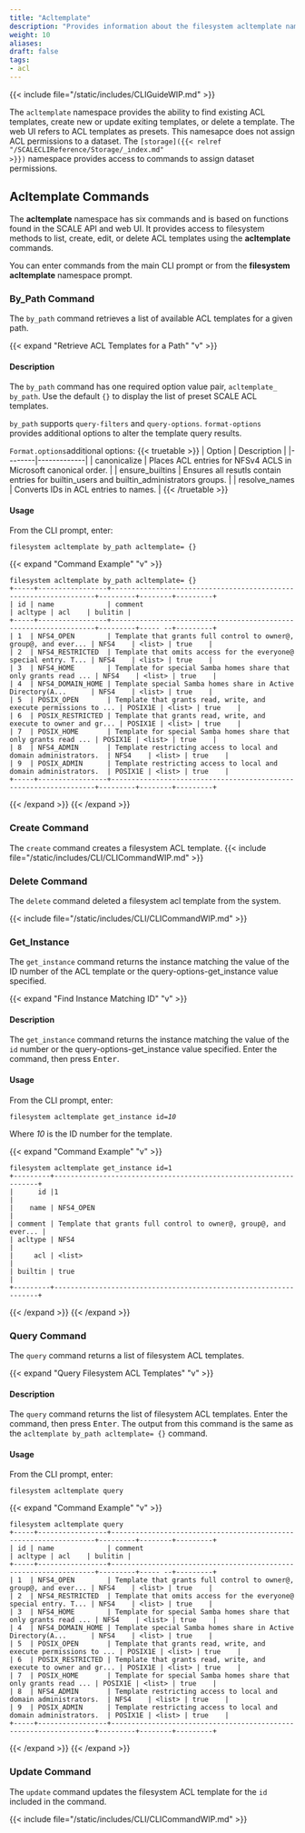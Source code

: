 ```yaml
---
title: "Acltemplate"
description: "Provides information about the filesystem acltemplate namespace in the TrueNAS CLI. Includes command syntax and common commands."
weight: 10
aliases:
draft: false
tags:
- acl
---
```


{{< include file="/static/includes/CLIGuideWIP.md" >}}

The `acltemplate` namespace provides the ability to find existing ACL templates, create new or update exiting templates, or delete a template.
The web UI refers to ACL templates as presets.
This namesapce does not assign ACL permissions to a dataset. 
The <code>[storage]({{< relref "/SCALECLIReference/Storage/_index.md" >}})</code> namespace provides access to commands to assign dataset permissions.

## Acltemplate Commands

The **acltemplate** namespace has six commands and is based on functions found in the SCALE API and web UI. 
It provides access to filesystem methods to list, create, edit, or delete ACL templates using the **acltemplate** commands. 

You can enter commands from the main CLI prompt or from the **filesystem acltemplate** namespace prompt.

### By_Path Command
The `by_path` command retrieves a list of available ACL templates for a given path. 

{{< expand "Retrieve ACL Templates for a Path" "v" >}}
#### Description
The `by_path` command has one required option value pair, `acltemplate_ by_path`. 
Use the default `{}` to display the list of preset SCALE ACL templates. 

`by_path` supports `query-filters` and `query-options`. `format-options` provides additional options to alter the template query results.

`Format.options`additional options:
{{< truetable >}}
| Option | Description |
|--------|-------------|
| canonicalize | Places ACL entries for NFSv4 ACLS in Microsoft canonical order. |
| ensure_builtins | Ensures all resutls contain entries for builtin_users and builtin_administrators groups. |
| resolve_names | Converts IDs in ACL entries to names. |
{{< /truetable >}}

#### Usage

From the CLI prompt, enter:

`filesystem acltemplate by_path acltemplate= {}`

{{< expand "Command Example" "v" >}}
```
filesystem acltemplate by_path acltemplate= {}
+-----+-----------------+------------------------------------------------------------------+---------+--------+---------+
| id | name             | comment                                                          | acltype | acl    | bulitin |
+-----+-----------------+------------------------------------------------------------------+---------+----- --+---------+
| 1  | NFS4_OPEN        | Template that grants full control to owner@, group@, and ever... | NFS4    | <list> | true    |
| 2  | NFS4_RESTRICTED  | Template that omits access for the everyone@ special entry. T... | NFS4    | <list> | true    |
| 3  | NFS4_HOME        | Template for special Samba homes share that only grants read ... | NFS4    | <list> | true    |
| 4  | NFS4_DOMAIN_HOME | Template special Samba homes share in Active Directory(A...      | NFS4    | <list> | true    |
| 5  | POSIX_OPEN       | Template that grants read, write, and execute permissions to ... | POSIX1E | <list> | true    |
| 6  | POSIX_RESTRICTED | Template that grants read, write, and execute to owner and gr... | POSIX1E | <list> | true    |
| 7  | POSIX_HOME       | Template for special Samba homes share that only grants read ... | POSIX1E | <list> | true    |
| 8  | NFS4_ADMIN       | Template restricting access to local and domain administrators.  | NFS4    | <list> | true    |
| 9  | POSIX_ADMIN      | Template restricting access to local and domain administrators.  | POSIX1E | <list> | true    |
+-----+-----------------+------------------------------------------------------------------+---------+--------+---------+
```
{{< /expand >}}
{{< /expand >}}

### Create Command
The `create` command creates a filesystem ACL template. 
{{< include file="/static/includes/CLI/CLICommandWIP.md" >}}

### Delete Command
The `delete` command deleted a filesystem acl template from the system.

{{< include file="/static/includes/CLI/CLICommandWIP.md" >}}

### Get_Instance
The `get_instance` command returns the instance matching the value of the ID number of the ACL template or the query-options-get_instance value specified. 

{{< expand "Find Instance Matching ID" "v" >}}
#### Description
The `get_instance` command returns the instance matching the value of the `id` number or the query-options-get_instance value specified. 
Enter the command, then press <kbd>Enter</kbd>.
#### Usage
From the CLI prompt, enter:

<code>filesystem acltemplate get_instance id=<i>10</i></code>

Where *10* is the ID number for the template.

{{< expand "Command Example" "v" >}}
```
filesystem acltemplate get_instance id=1
+---------+------------------------------------------------------------------+
|      id |1                                                                 |
|    name | NFS4_OPEN                                                        |
| comment | Template that grants full control to owner@, group@, and ever... |
| acltype | NFS4                                                             |
|     acl | <list>                                                           |
| builtin | true                                                             |
+---------+------------------------------------------------------------------+
```
{{< /expand >}}
{{< /expand >}}

### Query Command
The `query` command returns a list of filesystem ACL templates. 

{{< expand "Query Filesystem ACL Templates" "v" >}}
#### Description
The `query` command returns the list of filesystem ACL templates. 
Enter the command, then press <kbd>Enter</kbd>.
The output from this command is the same as the `acltemplate by_path acltemplate= {}` command.
#### Usage
From the CLI prompt, enter:

`filesystem acltemplate query`

{{< expand "Command Example" "v" >}}
```
filesystem acltemplate query
+-----+-----------------+------------------------------------------------------------------+---------+--------+---------+
| id | name             | comment                                                          | acltype | acl    | bulitin |
+-----+-----------------+------------------------------------------------------------------+---------+----- --+---------+
| 1  | NFS4_OPEN        | Template that grants full control to owner@, group@, and ever... | NFS4    | <list> | true    |
| 2  | NFS4_RESTRICTED  | Template that omits access for the everyone@ special entry. T... | NFS4    | <list> | true    |
| 3  | NFS4_HOME        | Template for special Samba homes share that only grants read ... | NFS4    | <list> | true    |
| 4  | NFS4_DOMAIN_HOME | Template special Samba homes share in Active Directory(A...      | NFS4    | <list> | true    |
| 5  | POSIX_OPEN       | Template that grants read, write, and execute permissions to ... | POSIX1E | <list> | true    |
| 6  | POSIX_RESTRICTED | Template that grants read, write, and execute to owner and gr... | POSIX1E | <list> | true    |
| 7  | POSIX_HOME       | Template for special Samba homes share that only grants read ... | POSIX1E | <list> | true    |
| 8  | NFS4_ADMIN       | Template restricting access to local and domain administrators.  | NFS4    | <list> | true    |
| 9  | POSIX_ADMIN      | Template restricting access to local and domain administrators.  | POSIX1E | <list> | true    |
+-----+-----------------+------------------------------------------------------------------+---------+--------+---------+
```
{{< /expand >}}
{{< /expand >}}

### Update Command
The `update` command updates the filesystem ACL template for the `id` included in the command.

{{< include file="/static/includes/CLI/CLICommandWIP.md" >}}
